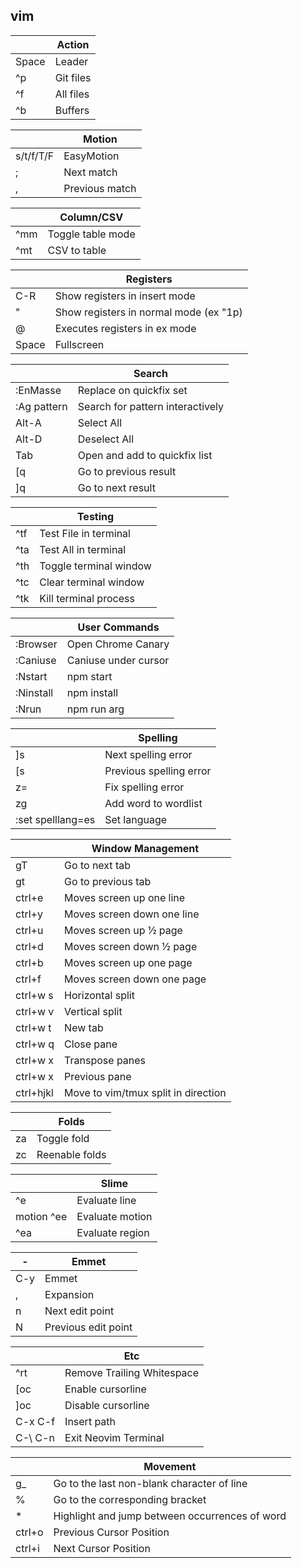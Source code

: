 vim
---------

|       | **Action**                                  |
|-------|---------------------------------------------|
| Space | Leader                                      |
| ^p    | Git files                                   |
| ^f    | All files                                   |
| ^b    | Buffers                                     |

|           | **Motion**     |
|-----------|----------------|
| s/t/f/T/F | EasyMotion     |
| ;         | Next match     |
| ,         | Previous match |

|     | **Column/CSV**    |
|-----|-------------------|
| ^mm | Toggle table mode |
| ^mt | CSV to table      |

|       | **Registers**                          |
|-------|----------------------------------------|
| C-R   | Show registers in insert mode          |
| "     | Show registers in normal mode (ex "1p) |
| @     | Executes registers in ex mode          |
| Space | Fullscreen                             |

|             | **Search**                       |
|-------------|----------------------------------|
| :EnMasse    | Replace on quickfix set          |
| :Ag pattern | Search for pattern interactively |
| Alt-A       | Select All                       |
| Alt-D       | Deselect All                     |
| Tab         | Open and add to quickfix list    |
| \[q         | Go to previous result            |
| \]q         | Go to next result                |

|     | **Testing**            |
|-----|------------------------|
| ^tf | Test File in terminal  |
| ^ta | Test All in terminal   |
| ^th | Toggle terminal window |
| ^tc | Clear terminal window  |
| ^tk | Kill terminal process  |

|           | **User Commands**    |
|-----------|----------------------|
| :Browser  | Open Chrome Canary   |
| :Caniuse  | Caniuse under cursor |
| :Nstart   | npm start            |
| :Ninstall | npm install          |
| :Nrun     | npm run arg          |

|                   | **Spelling**            |
|-------------------|-------------------------|
| ]s                | Next spelling error     |
| [s                | Previous spelling error |
| z=                | Fix spelling error      |
| zg                | Add word to wordlist    |
| :set spelllang=es | Set language            |

|           | **Window Management**               |
|-----------|-------------------------------------|
| gT        | Go to next tab                      |
| gt        | Go to previous tab                  |
| ctrl+e    | Moves screen up one line            |
| ctrl+y    | Moves screen down one line          |
| ctrl+u    | Moves screen up ½ page              |
| ctrl+d    | Moves screen down ½ page            |
| ctrl+b    | Moves screen up one page            |
| ctrl+f    | Moves screen down one page          |
| ctrl+w s  | Horizontal split                    |
| ctrl+w v  | Vertical split                      |
| ctrl+w t  | New tab                             |
| ctrl+w q  | Close pane                          |
| ctrl+w x  | Transpose panes                     |
| ctrl+w x  | Previous pane                       |
| ctrl+hjkl | Move to vim/tmux split in direction |

|    | **Folds**      |
|----|----------------|
| za | Toggle fold    |
| zc | Reenable folds |

|            | **Slime**       |
|------------|-----------------|
| ^e         | Evaluate line   |
| motion ^ee | Evaluate motion |
| ^ea        | Evaluate region |

| -   | Emmet               |
|-----|---------------------|
| C-y | Emmet               |
| ,   | Expansion           |
| n   | Next edit point     |
| N   | Previous edit point |

|          | **Etc**                                |
|----------|----------------------------------------|
| ^rt      | Remove Trailing Whitespace             |
| [oc      | Enable cursorline                      |
| ]oc      | Disable cursorline                     |
| C-x C-f  | Insert path                            |
| C-\\ C-n | Exit Neovim Terminal                   |

|        | **Movement**                                   |
|--------|------------------------------------------------|
| g_     | Go to the last non-blank character of line     |
| %      | Go to the corresponding bracket                |
| *      | Highlight and jump between occurrences of word |
| ctrl+o | Previous Cursor Position                       |
| ctrl+i | Next Cursor Position                           |
